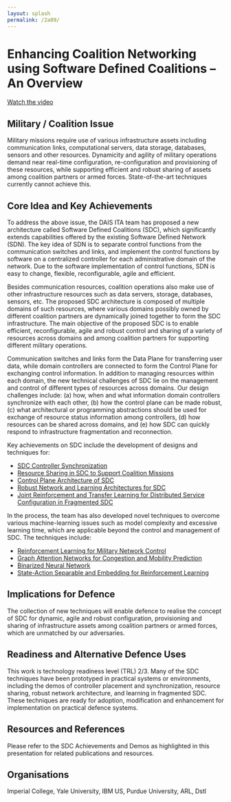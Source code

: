 ```yaml
---
layout: splash
permalink: /2a09/
---
```


# Enhancing Coalition Networking using Software Defined Coalitions – An Overview
[Watch the video](https://ibm.box.com/v/Showcase-2a09-video)

## Military / Coalition Issue
Military missions require use of various infrastructure assets including communication links, computational servers,
data storage, databases, sensors and other resources. Dynamicity and agility of military operations demand near
real-time configuration, re-configuration and provisioning of these resources, while supporting efficient and robust
sharing of assets among coalition partners or armed forces. State-of-the-art techniques currently cannot achieve this.

## Core Idea and Key Achievements
To address the above issue, the DAIS ITA team has proposed a new architecture called Software Defined Coalitions
(SDC), which significantly extends capabilities offered by the existing Software Defined Network (SDN). The key idea
of SDN is to separate control functions from the communication switches and links, and implement the control functions
by software on a centralized controller for each administrative domain of the network. Due to the software
implementation of control functions, SDN is easy to change, flexible, reconfigurable, agile and efficient.

Besides communication resources, coalition operations also make use of other infrastructure resources such as data
servers, storage, databases, sensors, etc. The proposed SDC architecture is composed of multiple domains of such
resources, where various domains possibly owned by different coalition partners are dynamically joined together to
form the SDC infrastructure. The main objective of the proposed SDC is to enable efficient, reconfigurable, agile and
robust control and sharing of a variety of resources across domains and among coalition partners for supporting
different military operations.

Communication switches and links form the Data Plane for transferring user data, while domain controllers are
connected to form the Control Plane for exchanging control information. In addition to managing resources within each
domain, the new technical challenges of SDC lie on the management and control of different types of resources across
domains. Our design challenges include: (a) how, when and what information domain controllers synchronize with each
other, (b) how the control plane can be made robust, (c) what architectural or programming abstractions should be used
for exchange of resource status information among controllers, (d) how resources can be shared across domains, and
(e) how SDC can quickly respond to infrastructure fragmentation and reconnection.

Key achievements on SDC include the development of designs and techniques for:
* [SDC Controller Synchronization](/2a07/)
* [Resource Sharing in SDC to Support Coalition Missions](/1f05/)
* [Control Plane Architecture of SDC](/2a08/)
* [Robust Network and Learning Architectures for SDC](/2a01/)
* [Joint Reinforcement and Transfer Learning for Distributed Service Configuration in Fragmented SDC](/2b01/)

In the process, the team has also developed novel techniques to overcome various machine-learning issues such as
model complexity and excessive learning time, which are applicable beyond the control and management of SDC. The
techniques include:
* [Reinforcement Learning for Military Network Control](/1c15/)
* [Graph Attention Networks for Congestion and Mobility Prediction](/2a05/)
* [Binarized Neural Network](/2a06/)
* [State-Action Separable and Embedding for Reinforcement Learning](/2b03/)

## Implications for Defence
The collection of new techniques will enable defence to realise the concept of SDC for dynamic, agile and robust
configuration, provisioning and sharing of infrastructure assets among coalition partners or armed forces, which are
unmatched by our adversaries. 

## Readiness and Alternative Defence Uses
This work is technology readiness level (TRL) 2/3. Many of the SDC techniques have been prototyped in practical
systems or environments, including the demos of controller placement and synchronization, resource sharing, robust
network architecture, and learning in fragmented SDC. These techniques are ready for adoption, modification and
enhancement for implementation on practical defence systems. 

## Resources and References
Please refer to the SDC Achievements and Demos as highlighted in this presentation for related publications and
resources.

## Organisations
Imperial College, Yale University, IBM US, Purdue University, ARL, Dstl
